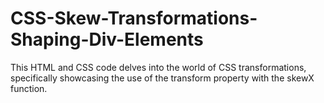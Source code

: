 # CSS-Skew-Transformations-Shaping-Div-Elements
This HTML and CSS code delves into the world of CSS transformations, specifically showcasing the use of the transform property with the skewX function. 
